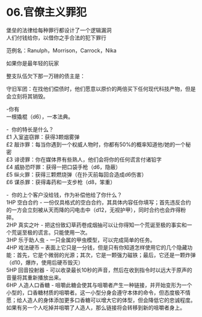 # 06.官僚主义罪犯    
  
堡垒的法律给每种罪行都设计了一个逻辑漏洞  
人们付钱给你，以借你之手合法的犯下罪行  
  
范例名：Ranulph，Morrison，Carrock，Nika  
  
如果你是最年轻的玩家  
  
整支队伍欠下那一万磅的债主是：  
  
守旧军团：在找他们偿债时，他们愿意以原价的两倍买下任何现代科技产物，但是会立刻将其销毁。  
  
\-你有  
一根撬棍（d6），一本法典。  
  
\-  你的特长是什么？  
£1 入室盗窃罪：获得3颗烟雾弹  
£2 敲诈罪：每当你遇到一个权威人物时，你都有50%的概率知道他/她的一个秘密  
£3 诽谤罪：你在媒体界有些熟人，他们会将你的任何谎言付诸铅字  
£4 威胁恐吓罪：获得一把口袋手枪（d6，隐蔽）  
£5 纵火罪：获得三颗燃烧弹（在扑灭前每回合造成d6伤害）  
£6 谋杀罪：获得毒药和一支步枪（d8，笨重）  
  
\-  你的上个客户没给钱，作为补偿他给了你什么？  
1HP 空白合约 - 一份仅具格式的空白合约，其具体内容任你填写；首先违反合约的一方会立刻被从天而降的闪电击中（d12，无视护甲），同时合约也会炸得粉碎。  
2HP 真实之叶 - 把这份致幻草药卷成烟抽可以让你得知一个荒诞至极的事实和一个荒诞至极的谎言。只能使用一次。  
3HP 乐于助人虫 - 一只金属的甲虫模型，可以完成简单的任务。  
4HP 戏法硬币 – 表面上它只是一分钱，但是只有你知道怎样使用它的几个隐藏功能：首先，它是个微弱的光源；其次，它是一颗强力磁铁；最后，它还是一颗炸弹（d10，爆炸，使用后硬币毁灭）  
5HP 回音投射器 - 可以收录最长10秒的声音，然后在收到指令时以远大于原声的音量将其重新播放出来。  
6HP 人造人口香糖 - 咀嚼此糖会使其与咀嚼者产生一种链接，并开始变形为一个小型的，口香糖材质的咀嚼者。这一小型分身会遵守本体的命令，但态度极不情愿；给人造人的身体添加更多口香糖可以增大它的体型，但会降低它的忠诚程度。如果有另一个人吃掉并咀嚼了人造人，那么链接将会转移到新的咀嚼者身上。